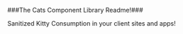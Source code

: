 ###The Cats Component Library Readme!###

Sanitized Kitty Consumption in your client sites and apps!
